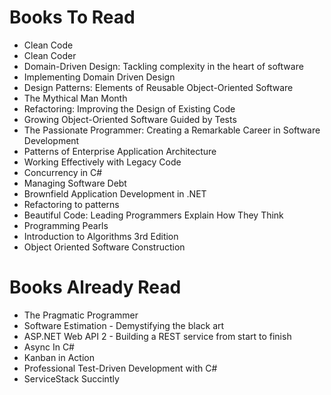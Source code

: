# Books To Read
 - Clean Code
 - Clean Coder
 - Domain-Driven Design: Tackling complexity in the heart of software
 - Implementing Domain Driven Design
 - Design Patterns: Elements of Reusable Object-Oriented Software
 - The Mythical Man Month
 - Refactoring: Improving the Design of Existing Code
 - Growing Object-Oriented Software Guided by Tests
 - The Passionate Programmer: Creating a Remarkable Career in Software Development
 - Patterns of Enterprise Application Architecture
 - Working Effectively with Legacy Code
 - Concurrency in C#
 - Managing Software Debt
 - Brownfield Application Development in .NET
 - Refactoring to patterns
 - Beautiful Code: Leading Programmers Explain How They Think
 - Programming Pearls
 - Introduction to Algorithms 3rd Edition
 - Object Oriented Software Construction
 
# Books Already Read
 - The Pragmatic Programmer
 - Software Estimation - Demystifying the black art
 - ASP.NET Web API 2 - Building a REST service from start to finish
 - Async In C#
 - Kanban in Action
 - Professional Test-Driven Development with C#
 - ServiceStack Succintly 